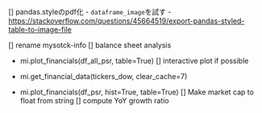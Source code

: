 
[] pandas.styleのpdf化
    - `dataframe_image`を試す
    - https://stackoverflow.com/questions/45664519/export-pandas-styled-table-to-image-file

[] rename mysotck-info
[] balance sheet analysis

- mi.plot_financials(df_all_psr, table=True)
[] interactive plot if possible

- mi.get_financial_data(tickers_dow, clear_cache=7)
- mi.plot_financials(df_psr, hist=True, table=True)
[] Make market cap to float from string
[] compute YoY growth ratio


